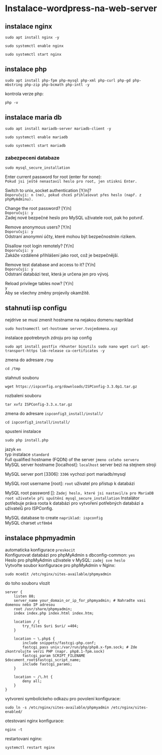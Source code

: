 # Instalace-wordpress-na-web-server

## instalace nginx

```
sudo apt install nginx -y  
```
```
sudo systemctl enable nginx  
```
```
sudo systemctl start nginx  
```
 

## instalace php 
```
sudo apt install php-fpm php-mysql php-xml php-curl php-gd php-mbstring php-zip php-bcmath php-intl -y  
```
kontrola verze php: 
```
php -v
```

## instalace maria db
```
sudo apt install mariadb-server mariadb-client -y  
```
```
sudo systemctl enable mariadb  
```
```
sudo systemctl start mariadb  
```

### zabezpeceni databaze
```
sudo mysql_secure_installation  
```

Enter current password for root (enter for none):  
   `Pokud jsi ještě nenastavil heslo pro root, jen stiskni Enter.`  

Switch to unix_socket authentication [Y/n]?  
   `Doporučuji: n (ne), pokud chceš přihlašovat přes heslo (např. z phpMyAdminu).`  

Change the root password? [Y/n]  
  `Doporučuji: y`  
  Zadej nové bezpečné heslo pro MySQL uživatele root, pak ho potvrď.  

Remove anonymous users? [Y/n]  
  `Doporučuji: y`  
  Odstraní anonymní účty, které mohou být bezpečnostním rizikem.  

Disallow root login remotely? [Y/n]  
  `Doporučuji: y`  
  Zakáže vzdálené přihlášení jako root, což je bezpečnější.  

Remove test database and access to it? [Y/n]  
  `Doporučuji: y`  
  Odstraní databázi test, která je určena jen pro vývoj.  

Reload privilege tables now? [Y/n]  
  `y`  
Aby se všechny změny projevily okamžitě.  

## stahnuti isp configu
nejdrive se musi zmenit hostname na nejakou domenu napriklad 
```
sudo hostnamectl set-hostname server.tvojedomena.xyz
```
instalace ppotrebnych zdroju pro isp config
```
sudo apt install postfix rkhunter binutils sudo nano wget curl apt-transport-https lsb-release ca-certificates -y
```
zmena do adresare `/tmp`
```
cd /tmp
```
stahnuti souboru 
```
wget https://ispconfig.org/downloads/ISPConfig-3.3.0p1.tar.gz
```
rozbaleni souboru
```
tar xvfz ISPConfig-3.3.x.tar.gz
```
zmena do adresare `ispconfig3_install/install/`
```
cd ispconfig3_install/install/
```
spusteni instalace
```
sudo php install.php
```
jazyk `en`  
typ instalace `standard`  
Full qualified hostname (FQDN) of the server `jmeno celeho serveru`  
MySQL server hostname [localhost]: `localhost` server bezi na stejnem stroji  

MySQL server port [3306]: `3306` vychozi port mariadb/mysql  

MySQL root username [root]: `root` uživatel pro přístup k databázi  

MySQL root password []: `Zadej heslo, které jsi nastavil/a pro MariaDB root uživatele při spuštění mysql_secure_installation` Instalátor potřebuje práva roota k databázi pro vytvoření potřebných databází a uživatelů pro ISPConfig.  

MySQL database to create `napriklad: ispconfig`  
MySQL charset `utf8mb4`  

## instalace phpmyadmin
automaticka konfigurace `preskocit`  
Konfigurovat databázi pro phpMyAdmin s dbconfig-common: `yes`  
Heslo pro phpMyAdmin uživatele v MySQL: `zadej sve heslo`  
Vytvořte soubor konfigurace pro phpMyAdmin v Nginx:
```
sudo mcedit /etc/nginx/sites-available/phpmyadmin
```
do toho souboru vlozit
```
server {
    listen 80;
    server_name your_domain_or_ip_for_phpmyadmin; # Nahradte vasi domenou nebo IP adresou
    root /usr/share/phpmyadmin;
    index index.php index.html index.htm;

    location / {
        try_files $uri $uri/ =404;
    }

    location ~ \.php$ {
        include snippets/fastcgi-php.conf;
        fastcgi_pass unix:/var/run/php/php8.x-fpm.sock; # Zde zkontrolujte verzi PHP (napr. php8.1-fpm.sock)
        fastcgi_param SCRIPT_FILENAME $document_root$fastcgi_script_name;
        include fastcgi_params;
    }

    location ~ /\.ht {
        deny all;
    }
}
```
vytvoreni symbolickeho odkazu pro povolení konfigurace:
```
sudo ln -s /etc/nginx/sites-available/phpmyadmin /etc/nginx/sites-enabled/
```
otestovani nginx konfigurace:
```
nginx -t
```
restartovani nginx:
```
systemctl restart nginx
```
